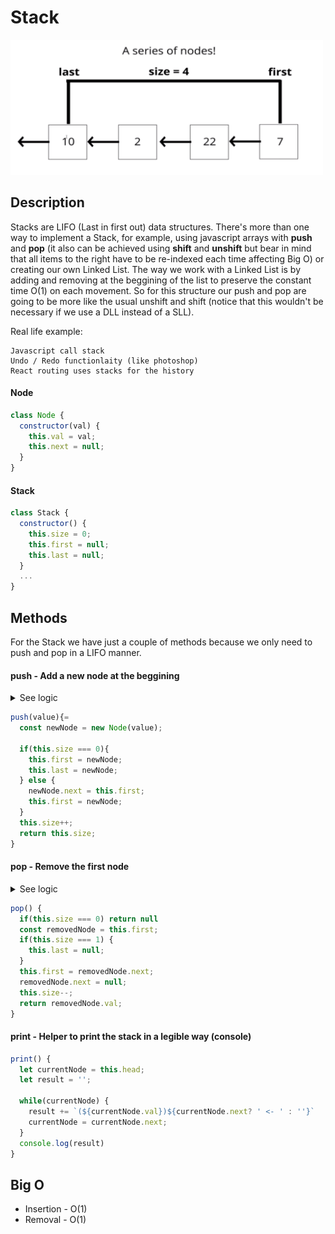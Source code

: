 # Stack

<img src="https://github.com/keff6/javascript-training/blob/master/data-structures/images/STACK.png?raw=true" width="500">

## Description

Stacks are LIFO (Last in first out) data structures. There's more than one way to implement a Stack, for example, using javascript arrays with **push** and **pop** (it also can be achieved using **shift** and **unshift** but bear in mind that all items to the right have to be re-indexed each time affecting Big O) or creating our own Linked List. The way we work with a Linked List is by adding and removing at the beggining of the list to preserve the constant time O(1) on each movement. So for this structure our push and pop are going to be more like the usual unshift and shift (notice that this wouldn't be necessary if we use a DLL instead of a SLL).

Real life example:
```
Javascript call stack
Undo / Redo functionlaity (like photoshop)
React routing uses stacks for the history
```

#### Node
```javascript
class Node {
  constructor(val) {
    this.val = val;
    this.next = null;
  }
}
```
#### Stack
```javascript
class Stack {
  constructor() {
    this.size = 0;
    this.first = null;
    this.last = null;
  }
  ...
}
```

## Methods

For the Stack we have just a couple of methods because we only need to push and pop in a LIFO manner.

#### push - Add a new node at the beggining

<details>
  <summary>See logic</summary>
  
  * Function should accept a value
  * Create a new Node using the value
  * If stack is empty make new node first and last
  * else, point the new node next to the current first
  * set the new node as the new first
  * Increase stack size
  * Return size
</details>

```javascript
push(value){=
  const newNode = new Node(value);
  
  if(this.size === 0){
    this.first = newNode;
    this.last = newNode;
  } else {
    newNode.next = this.first;
    this.first = newNode;
  }
  this.size++;
  return this.size;
}
```

#### pop - Remove the first node 

<details>
  <summary>See logic</summary>
  
  * If the stack is empty return null
  * Save the current first in a variable
  * If the length is 1 set last to null
  * set current first next to be the first
  * Set the tail prev node next to null
  * set current first next to null
  * Decrement list length
  * Return the value of the node removed
</details>

```javascript
pop() {
  if(this.size === 0) return null
  const removedNode = this.first;
  if(this.size === 1) {
    this.last = null;
  } 
  this.first = removedNode.next;
  removedNode.next = null;
  this.size--;
  return removedNode.val;
}
```

#### print - Helper to print the stack in a legible way (console)
```javascript
print() {
  let currentNode = this.head;
  let result = '';

  while(currentNode) {
    result += `(${currentNode.val})${currentNode.next? ' <- ' : ''}`
    currentNode = currentNode.next;
  }
  console.log(result)
}
```

## Big O

* Insertion - O(1)
* Removal - O(1)

